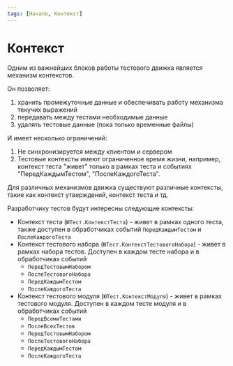 ```yaml
---
tags: [Начало, Контекст]
---
```


# Контекст

Одним из важнейших блоков работы тестового движка является механизм контекстов.

Он позволяет:

1. хранить промежуточные данные и обеспечивать работу механизма текучих выражений
2. передавать между тестами необходимые данные
3. удалять тестовые данные (пока только временные файлы)

И имеет несколько ограничений:

1. Не синхронизируется между клиентом и сервером
2. Тестовые контексты имеют ограниченное время жизни, например, контекст теста "живет" только в рамках теста и событиях "ПередКаждымТестом", "ПослеКаждогоТеста".

Для различных механизмов движка существуют различные контексты, такие как контекст утверждений, контекст теста и тд.

Разработчику тестов будут интересны следующие контексты:

* Контекст теста (`ЮТест.КонтекстТеста`) - живет в рамках одного теста, также доступен в обработчиках событий `ПередКаждымТестом` и `ПослеКаждогоТеста`
* Контекст тестового набора (`ЮТест.КонтекстТестовогоНабора`) - живет в рамках набора тестов. Доступен в каждом тесте набора и в обработчиках событий
  * `ПередТестовымНабором`
  * `ПослеТестовогоНабора`
  * `ПередКаждымТестом`
  * `ПослеКаждогоТеста`
* Контекст тестового модуля (`ЮТест.КонтекстМодуля`) - живет в рамках тестового модуля. Доступен в каждом тесте модуля и в обработчиках событий
  * `ПередВсемиТестами`
  * `ПослеВсехТестов`
  * `ПередТестовымНабором`
  * `ПослеТестовогоНабора`
  * `ПередКаждымТестом`
  * `ПослеКаждогоТеста`
